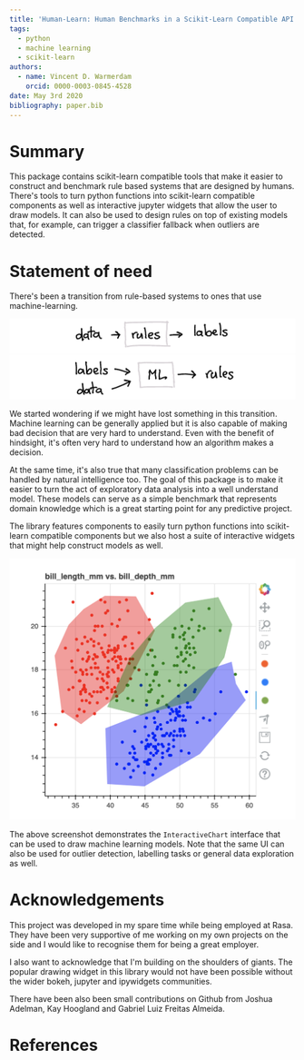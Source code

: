 ```yaml
---
title: 'Human-Learn: Human Benchmarks in a Scikit-Learn Compatible API'
tags:
  - python
  - machine learning
  - scikit-learn
authors:
  - name: Vincent D. Warmerdam
    orcid: 0000-0003-0845-4528
date: May 3rd 2020
bibliography: paper.bib
---
```


# Summary

This package contains scikit-learn compatible tools that make it easier to construct and benchmark rule based systems that are designed by humans. There's tools to turn python functions into scikit-learn compatible components as well as interactive jupyter widgets that allow the user to draw models. It can also be used to design rules on top of existing models that, for example, can trigger a classifier fallback when outliers are detected.

# Statement of need

There's been a transition from rule-based systems to ones that use machine-learning.

![](docs/examples/rules.png)
![](docs/examples/ml.png)

We started wondering if we might have lost something in this transition. Machine learning can be generally applied but it is also capable of making bad decision that are very hard to understand. Even with the benefit of hindsight, it's often very hard to understand how an algorithm makes a decision.

At the same time, it's also true that many classification problems can be handled by natural intelligence too. The goal of this package is to make it easier to turn the act of exploratory data analysis into a well understand model. These models can serve as a simple benchmark that represents domain knowledge which is a great starting point for any predictive project.

The library features components to easily turn python functions into scikit-learn compatible components but we also host a suite of interactive widgets that might help construct models as well.

![](docs/screenshot.png)

The above screenshot demonstrates the `InteractiveChart` interface that can be used to draw machine learning models. Note that the same UI can also be used for outlier detection, labelling tasks or general data exploration as well.

# Acknowledgements

This project was developed in my spare time while being employed at Rasa. They have been very supportive of me working on my own projects on the side and I would like to recognise them for being a great employer.

I also want to acknowledge that I'm building on the shoulders of giants. The popular drawing widget in this library would not have been possible without the wider bokeh, jupyter and ipywidgets communities.

There have been also been small contributions on Github from Joshua Adelman, Kay Hoogland and Gabriel Luiz Freitas Almeida.

# References
